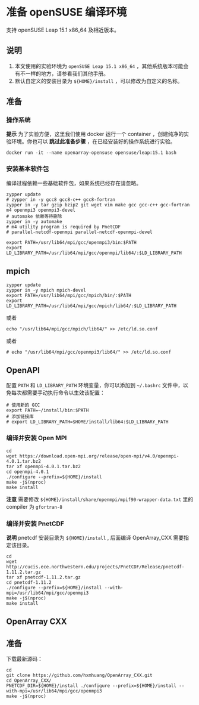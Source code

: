 # 准备 openSUSE 编译环境

支持 openSUSE Leap 15.1 x86_64 及相近版本。

## 说明

1. 本文使用的实验环境为 `openSUSE Leap 15.1 x86_64` ，其他系统版本可能会有不一样的地方，请参看我们其他手册。
2. 默认自定义的安装目录为 `${HOME}/install` ，可以修改为自定义的名称。

## 准备

### 操作系统

**提示** 为了实验方便，这里我们使用 docker 运行一个 container ，创建纯净的实验环境。你也可以 **跳过此准备步骤** ，在已经安装好的操作系统进行实验。

```shell
docker run -it --name openarray-opensuse opensuse/leap:15.1 bash
```

### 安装基本软件包

编译过程依赖一些基础软件包，如果系统已经存在请忽略。

```shell
zypper update
# zypper in -y gcc8 gcc8-c++ gcc8-fortran
zypper in -y tar gzip bzip2 git wget vim make gcc gcc-c++ gcc-fortran m4 openmpi3 openmpi3-devel 
# automake 依赖等待删除
zypper in -y automake
# m4 utility program is required by PnetCDF
# parallel-netcdf-openmpi parallel-netcdf-openmpi-devel

export PATH=/usr/lib64/mpi/gcc/openmpi3/bin:$PATH
export LD_LIBRARY_PATH=/usr/lib64/mpi/gcc/openmpi/lib64/:$LD_LIBRARY_PATH
```

## mpich

```shell
zypper update
zypper in -y mpich mpich-devel
export PATH=/usr/lib64/mpi/gcc/mpich/bin/:$PATH
export LD_LIBRARY_PATH=/usr/lib64/mpi/gcc/mpich/lib64/:$LD_LIBRARY_PATH
```

或者

```shell
echo "/usr/lib64/mpi/gcc/mpich/lib64/" >> /etc/ld.so.conf
```

或者

```shell
# echo "/usr/lib64/mpi/gcc/openmpi3/lib64/" >> /etc/ld.so.conf
```

## OpenAPI

配置 `PATH` 和 `LD_LIBRARY_PATH` 环境变量，你可以添加到 `~/.bashrc` 文件中，以免每次都需要手动执行命令以生效该配置：

```shell
# 使用新的 GCC
export PATH=~/install/bin:$PATH
# 添加链接库
# export LD_LIBRARY_PATH=$HOME/install/lib64:$LD_LIBRARY_PATH
```

### 编译并安装 Open MPI

```shell
cd
wget https://download.open-mpi.org/release/open-mpi/v4.0/openmpi-4.0.1.tar.bz2
tar xf openmpi-4.0.1.tar.bz2
cd openmpi-4.0.1
./configure --prefix=${HOME}/install
make -j$(nproc)
make install
```

**注意** 需要修改 `${HOME}/install/share/openmpi/mpif90-wrapper-data.txt` 里的 compiler 为 `gfortran-8`

### 编译并安装 PnetCDF

**说明** pnetcdf 安装目录为 `${HOME}/install` , 后面编译 OpenArray_CXX 需要指定该目录。

```shell
cd
wget http://cucis.ece.northwestern.edu/projects/PnetCDF/Release/pnetcdf-1.11.2.tar.gz
tar xf pnetcdf-1.11.2.tar.gz
cd pnetcdf-1.11.2
./configure --prefix=${HOME}/install --with-mpi=/usr/lib64/mpi/gcc/openmpi3
make -j$(nproc)
make install
```

## OpenArray CXX

## 准备

下载最新源码：

```shell
cd
git clone https://github.com/hxmhuang/OpenArray_CXX.git
cd OpenArray_CXX/
PNETCDF_DIR=${HOME}/install ./configure --prefix=${HOME}/install --with-mpi=/usr/lib64/mpi/gcc/openmpi3
make -j$(nproc)
```
